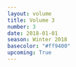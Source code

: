```yaml
---
layout: volume
title: Volume 3
number: 3
date: 2018-01-01
season: Winter 2018
basecolor: "#ff9400"
upcoming: True
---
```

